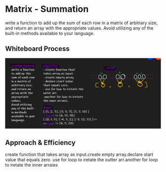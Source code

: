 # Matrix - Summation 
write a function to add up the sum of each row in a matrix of arbitrary size, and return an array with the appropriate values.
Avoid utilizing any of the built-in methods available to your language.


## Whiteboard Process
![img](cc04.png)


## Approach & Efficiency
create function that takes array as input.create empty array.declare start value that equals zero.
use for loop to iretate the outter arr.another for loop to iretate the inner arraies
